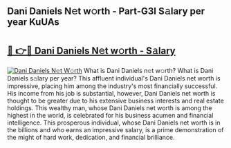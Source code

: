 ## Dani Daniels N𝚎t w𝚘rth - Part-G3I S𝚊lary per year KuUAs

# <h2><a href="http://gc1ihq.nevu.top/?p=Dani+Daniels">🔗 👉🔴 Dani Daniels N𝚎t w𝚘rth - S𝚊lary</a></h2>

[![Dani Daniels N𝚎t W𝚘rth](https://i.imgur.com/Oavwk0R.jpeg)](http://gc1ihq.nevu.top/?p=Dani+Daniels)
What is Dani Daniels n𝚎t w𝚘rth? What is Dani Daniels s𝚊lary per year?
This affluent individual's Dani Daniels net worth is impressive, placing him among the industry's most financially successful. His income from his job is substantial, however, Dani Daniels net worth is thought to be greater due to his extensive business interests and real estate holdings. This wealthy man, whose Dani Daniels net worth is among the highest in the world, is celebrated for his business acumen and financial intelligence. This prosperous individual, whose Dani Daniels net worth is in the billions and who earns an impressive salary, is a prime demonstration of the might of hard work, dedication, and financial brilliance.
